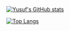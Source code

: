 [![Yusuf's GitHub stats](https://github-readme-stats.vercel.app/api?username=yusful33&count_private=true&show_icons=true&show_icons=true&theme=cobalt)](https://github.com/yusful33/github-readme-stats)

[![Top Langs](https://github-readme-stats.vercel.app/api/top-langs/?username=yusful33&layout=compact)](https://github.com/yusful33/github-readme-stats)

